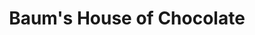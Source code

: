 ---
title: "Baum's House of Chocolate"
url: /west-richland/baums-house-of-chocolate/
shop: chocolate
---